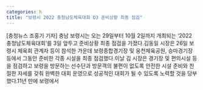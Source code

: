 ```yaml
---
categories: h
title: "보령시 2022 충청남도체육대회 D3 준비상황 최종 점검"
---
```

[충청뉴스 조홍기 기자] 충남 보령시는 오는 29일부터 10월 2일까지 개최되는 ‘2022 충청남도체육대회’를 3일 앞두고 준비상황 최종 점검을 가졌다.김동일 시장은 26일 보령시 체육회 관계자 등이 참석한 가운데 보령종합경기장 및 웅천체육공원, 승마경기장 등에서 그동안 준비한 각종 시설을 최종 점검했다.이날 김 시장은 경기장 및 편의시설 등을 점검하고 보령을 방문하는 선수단과 방문객의 불편이 없도록 안전한 시설 준비와 친절한 자세를 갖춰 완벽한 대회 운영으로 성공적인 대회가 될 수 있도록 노력할 것을 당부했다.11년 만에 보령에서